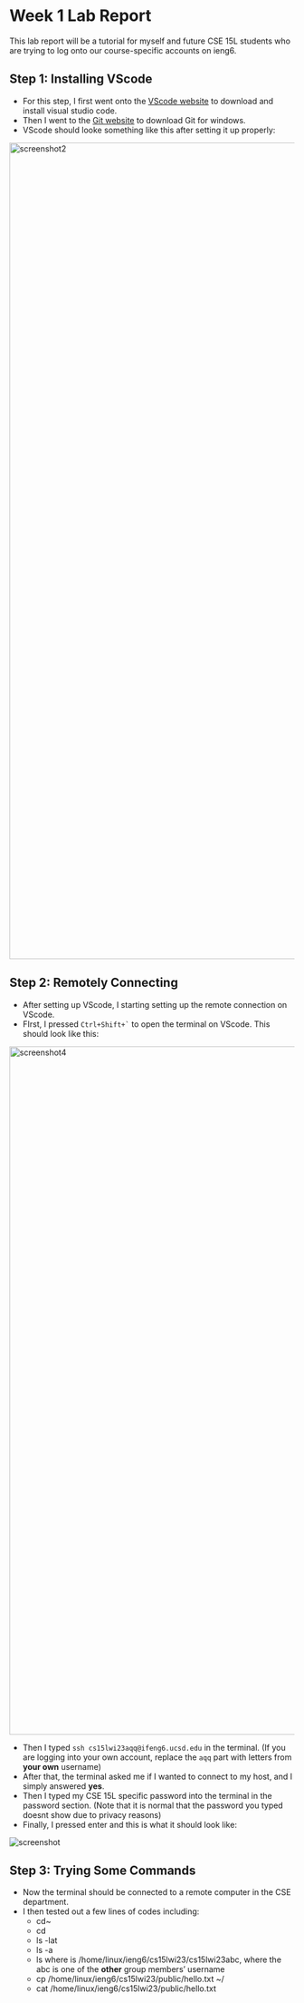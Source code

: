 # **Week 1 Lab Report**
This lab report will be a tutorial for myself and future CSE 15L students who are trying to log onto our course-specific accounts on ieng6.

Step 1: Installing VScode
---
* For this step, I first went onto the [VScode website](https://code.visualstudio.com/) to download and install visual studio code.
* Then I went to the [Git website](https://gitforwindows.org/) to download Git for windows.
* VScode should looke something like this after setting it up properly:
<img width="1440" alt="screenshot2" src="https://user-images.githubusercontent.com/122562552/212164377-aa666499-8a88-4605-a887-6a7f79cf4057.PNG">

Step 2: Remotely Connecting 
---
* After setting up VScode, I starting setting up the remote connection on VScode.
* FIrst, I pressed `` Ctrl+Shift+` `` to open the terminal on VScode. This should look like this:
<img width="1214" alt="screenshot4" src="https://user-images.githubusercontent.com/122562552/212165373-c59403e1-b477-43c1-aa09-6365d080930c.PNG">

* Then I typed `ssh cs15lwi23aqq@ifeng6.ucsd.edu` in the terminal. (If you are logging into your own account, replace the `aqq` part with letters from **your own** username)
* After that, the terminal asked me if I wanted to connect to my host, and I simply answered **yes**.
* Then I typed my CSE 15L specific password into the terminal in the password section. (Note that it is normal that the password you typed doesnt show due to privacy reasons) 
* Finally, I pressed enter and this is what it should look like:

![screenshot](https://user-images.githubusercontent.com/122562552/212191613-c385f59c-3032-42b7-a587-569a4a796e60.png)

Step 3: Trying Some Commands
---
* Now the terminal should be connected to a remote computer in the CSE department.
* I then tested out a few lines of codes including:
  * cd~
  * cd
  * ls -lat
  * ls -a
  * ls <directory> where <directory> is /home/linux/ieng6/cs15lwi23/cs15lwi23abc, where the abc is one of the **other** group members’ username
  * cp /home/linux/ieng6/cs15lwi23/public/hello.txt ~/
  * cat /home/linux/ieng6/cs15lwi23/public/hello.txt
